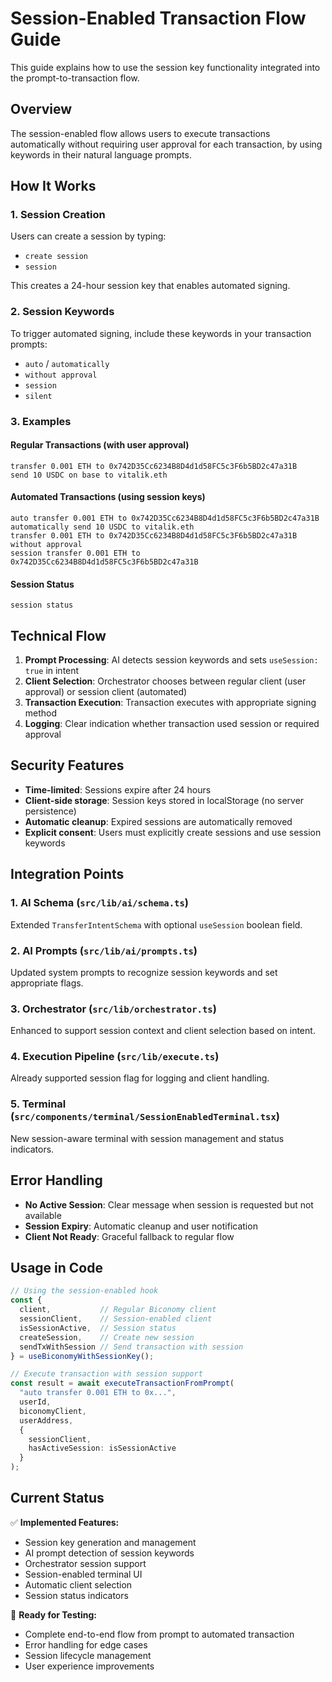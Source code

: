 # Session-Enabled Transaction Flow Guide

This guide explains how to use the session key functionality integrated into the prompt-to-transaction flow.

## Overview

The session-enabled flow allows users to execute transactions automatically without requiring user approval for each transaction, by using keywords in their natural language prompts.

## How It Works

### 1. Session Creation
Users can create a session by typing:
- `create session`
- `session`

This creates a 24-hour session key that enables automated signing.

### 2. Session Keywords
To trigger automated signing, include these keywords in your transaction prompts:
- `auto` / `automatically`
- `without approval`
- `session`
- `silent`

### 3. Examples

#### Regular Transactions (with user approval)
```
transfer 0.001 ETH to 0x742D35Cc6234B8D4d1d58FC5c3F6b5BD2c47a31B
send 10 USDC on base to vitalik.eth
```

#### Automated Transactions (using session keys)
```
auto transfer 0.001 ETH to 0x742D35Cc6234B8D4d1d58FC5c3F6b5BD2c47a31B
automatically send 10 USDC to vitalik.eth
transfer 0.001 ETH to 0x742D35Cc6234B8D4d1d58FC5c3F6b5BD2c47a31B without approval
session transfer 0.001 ETH to 0x742D35Cc6234B8D4d1d58FC5c3F6b5BD2c47a31B
```

#### Session Status
```
session status
```

## Technical Flow

1. **Prompt Processing**: AI detects session keywords and sets `useSession: true` in intent
2. **Client Selection**: Orchestrator chooses between regular client (user approval) or session client (automated)
3. **Transaction Execution**: Transaction executes with appropriate signing method
4. **Logging**: Clear indication whether transaction used session or required approval

## Security Features

- **Time-limited**: Sessions expire after 24 hours
- **Client-side storage**: Session keys stored in localStorage (no server persistence)
- **Automatic cleanup**: Expired sessions are automatically removed
- **Explicit consent**: Users must explicitly create sessions and use session keywords

## Integration Points

### 1. AI Schema (`src/lib/ai/schema.ts`)
Extended `TransferIntentSchema` with optional `useSession` boolean field.

### 2. AI Prompts (`src/lib/ai/prompts.ts`)
Updated system prompts to recognize session keywords and set appropriate flags.

### 3. Orchestrator (`src/lib/orchestrator.ts`)
Enhanced to support session context and client selection based on intent.

### 4. Execution Pipeline (`src/lib/execute.ts`)
Already supported session flag for logging and client handling.

### 5. Terminal (`src/components/terminal/SessionEnabledTerminal.tsx`)
New session-aware terminal with session management and status indicators.

## Error Handling

- **No Active Session**: Clear message when session is requested but not available
- **Session Expiry**: Automatic cleanup and user notification
- **Client Not Ready**: Graceful fallback to regular flow

## Usage in Code

```typescript
// Using the session-enabled hook
const {
  client,           // Regular Biconomy client
  sessionClient,    // Session-enabled client
  isSessionActive,  // Session status
  createSession,    // Create new session
  sendTxWithSession // Send transaction with session
} = useBiconomyWithSessionKey();

// Execute transaction with session support
const result = await executeTransactionFromPrompt(
  "auto transfer 0.001 ETH to 0x...",
  userId,
  biconomyClient,
  userAddress,
  {
    sessionClient,
    hasActiveSession: isSessionActive
  }
);
```

## Current Status

✅ **Implemented Features:**
- Session key generation and management
- AI prompt detection of session keywords
- Orchestrator session support
- Session-enabled terminal UI
- Automatic client selection
- Session status indicators

🔄 **Ready for Testing:**
- Complete end-to-end flow from prompt to automated transaction
- Error handling for edge cases
- Session lifecycle management
- User experience improvements